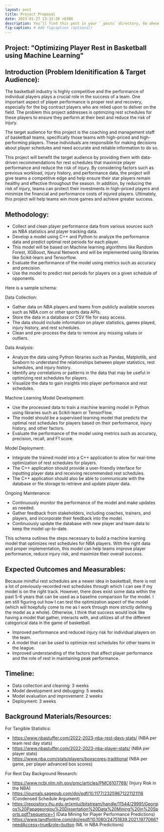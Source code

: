 ```yaml
---
layout: post
title: Project Proposal 
date: 2023-01-27 13:32:20 +0300
description: You’ll find this post in your `_posts` directory. Go ahead and edit it and re-build the site to see your changes. # Add post description (optional)
fig-caption: # Add figcaption (optional)
---
```


## Project: "Optimizing Player Rest in Basketball using Machine Learning"

## Introduction (Problem Idenitification & Target Audience): 
The basketball industry is highly competitive and the performance of individual players plays a crucial role in the success of a team. One important aspect of player performance is proper rest and recovery, especially for the big contract players who are relied upon to deliver on the field. The problem this project addresses is optimizing rest schedules for these players to ensure they perform at their best and reduce the risk of injury.

The target audience for this project is the coaching and management staff of basketball teams, specifically those teams with high-priced and high-performing players. These individuals are responsible for making decisions about player schedules and need accurate and reliable information to do so.

This project will benefit the target audience by providing them with data-driven recommendations for rest schedules that maximize player performance and reduce the risk of injury. By considering factors such as previous workload, injury history, and performance data, the project will give teams a competitive edge and help ensure their star players remain healthy and effective throughout the season. In addition, by reducing the risk of injury, teams can protect their investments in high-priced players and minimize the financial and performance costs of injured players. Ultimately, this project will help teams win more games and achieve greater success.

## Methodology:
* Collect and clean player performance data from various sources such as NBA
  statistics and player tracking data.
* Develop a model using C++ and Python to analyze the performance data and
  predict optimal rest periods for each player.
* This model will be based on Machine learning algorithms like Random Forest,
  XGBoost, Neural Network and will be implemented using libraries like
Scikit-learn and Tensorflow.
* Evaluate the performance of the model using metrics such as accuracy and
  precision.
* Use the model to predict rest periods for players on a given schedule of
opponents.


Here is a sample schema:

Data Collection:
 * Gather data on NBA players and teams from publicly available sources such as NBA.com or other sports data APIs.
 * Store the data in a database or CSV file for easy access.
 * The data should include information on player statistics, games played, injury history, and rest schedules.
 * Clean and pre-process the data to remove any missing values or outliers.
 
Data Analysis:
 * Analyze the data using Python libraries such as Pandas, Matplotlib, and Seaborn to understand the relationships between player statistics, rest schedules, and injury history.
 * Identify any correlations or patterns in the data that may be useful in optimizing rest schedules for players.
 * Visualize the data to gain insights into player performance and rest schedules.
 
Machine Learning Model Development:
 * Use the processed data to train a machine learning model in Python using libraries such as Scikit-learn or TensorFlow.
 * The model should be a supervised learning model that predicts the optimal rest schedules for players based on their performance, injury history, and other factors.
 * Evaluate the performance of the model using metrics such as accuracy, precision, recall, and F1 score.
 
Model Deployment:
 * Integrate the trained model into a C++ application to allow for real-time optimization of rest schedules for players.
 * The C++ application should provide a user-friendly interface for inputting player data and receiving recommended rest schedules.
 * The C++ application should also be able to communicate with the database or file storage to retrieve and update player data.
 
Ongoing Maintenance:
 * Continuously monitor the performance of the model and make updates as needed.
 * Gather feedback from stakeholders, including coaches, trainers, and players, and incorporate their feedback into the model.
 * Continuously update the database with new player and team data to keep the model up-to-date.

This schema outlines the steps necessary to build a machine learning model that optimizes rest schedules for NBA players. With the right data and proper implementation, this model can help teams improve player performance, reduce injury risk, and maximize their overall success.

## Expected Outcomes and Measurables:
Because mindful rest schedules are a newer idea in basketball, there is not a lot of previously-recorded rest schedules through which I can see if my model is on the right track. However, there does exist some data within the past 5-6 years that can be used as a baseline comparison for the model. I am still figuring out how I can test the optimization aspect of the model (which will hoepfully come to me as I work through more strictly defining the model as a whole). Otherwise, I think that success would look like having a model that gather, interacts with, and utilizes all of the different categorical data in the game of basketball.

* Improved performance and reduced injury risk for individual players on the
  team.
* A model that can be used to optimize rest schedules for other teams in the
  league.
* Improved understanding of the factors that affect player performance and the
  role of rest in maintaining peak performance.

## Timeline:

* Data collection and cleaning: 3 weeks
* Model development and debugging: 5 weeks
* Model evaluation and improvement: 2 weeks
* Deployment: 3 weeks

## Background Materials/Resources:
For Tangible Statistics:
* https://www.nbastuffer.com/2022-2023-nba-rest-days-stats/ (NBA per team rest day stats)
* https://www.nbastuffer.com/2022-2023-nba-player-stats/ (NBA per player stats)
* https://www.nba.com/stats/players/boxscores-traditional (NBA per game, per player advanced box scores)

For Rest Day Background Research:
* https://www.ncbi.nlm.nih.gov/pmc/articles/PMC6107769/ (Injury Risk in the NBA)
* https://journals.sagepub.com/doi/pdf/10.1177/23259671221121116 (Condensed Schedule Argument)
* https://repository.ihu.edu.gr/xmlui/bitstream/handle/11544/29991/Georgios%20Papageorgiou%20Dissertation%20Data%20Mining%20in%20Sports.pdf?sequence=1 (Data Mining for Player Performance Predictions)
* https://www.tandfonline.com/doi/epdf/10.1080/24751839.2021.1977066?needAccess=true&role=button (ML in NBA Predictions)

